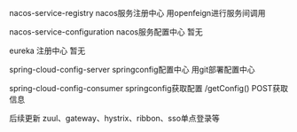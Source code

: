 nacos-service-registry nacos服务注册中心
用openfeign进行服务间调用

nacos-service-configuration nacos服务配置中心
暂无

eureka 注册中心
暂无

spring-cloud-config-server springconfig配置中心
用git部署配置中心

spring-cloud-config-consumer springconfig获取配置
/getConfig() POST获取信息

后续更新 zuul、gateway、hystrix、ribbon、sso单点登录等